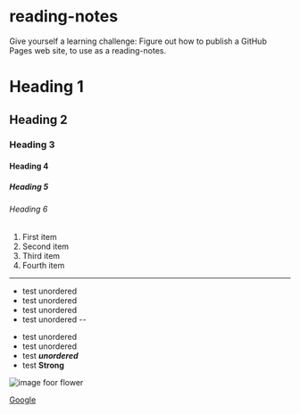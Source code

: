 # reading-notes
Give yourself a learning challenge: Figure out how to publish a GitHub Pages web site, to use as a reading-notes.


# Heading 1
## Heading 2
### Heading 3
#### Heading 4
##### Heading 5
###### Heading 6

1. First item
2. Second item
3. Third item
4. Fourth item
---
* test unordered
* test unordered
* test unordered
* test unordered
--

- test unordered
- test unordered
- test ***unordered***
- test **Strong**

![image foor flower](https://images.unsplash.com/photo-1526047932273-341f2a7631f9?ixid=MnwxMjA3fDB8MHxzZWFyY2h8Mnx8Zmxvd2Vyc3xlbnwwfHwwfHw%3D&ixlib=rb-1.2.1&w=1000&q=80)

[Google](http://google.com)
